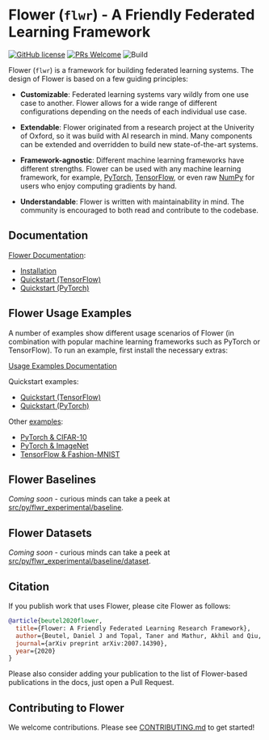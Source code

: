 # Flower (`flwr`) - A Friendly Federated Learning Framework

[![GitHub license](https://img.shields.io/github/license/adap/flower)](https://github.com/adap/flower/blob/main/LICENSE)
[![PRs Welcome](https://img.shields.io/badge/PRs-welcome-brightgreen.svg)](https://github.com/adap/flower/blob/main/CONTRIBUTING.md)
![Build](https://github.com/adap/flower/workflows/Build/badge.svg)

Flower (`flwr`) is a framework for building federated learning systems. The
design of Flower is based on a few guiding principles:

* **Customizable**: Federated learning systems vary wildly from one use case to
  another. Flower allows for a wide range of different configurations depending
  on the needs of each individual use case.

* **Extendable**: Flower originated from a research project at the Univerity of
  Oxford, so it was build with AI research in mind. Many components can be
  extended and overridden to build new state-of-the-art systems.

* **Framework-agnostic**: Different machine learning frameworks have different
  strengths. Flower can be used with any machine learning framework, for
  example, [PyTorch](https://pytorch.org),
  [TensorFlow](https://tensorflow.org), or even raw [NumPy](https://numpy.org/)
  for users who enjoy computing gradients by hand.

* **Understandable**: Flower is written with maintainability in mind. The
  community is encouraged to both read and contribute to the codebase.

## Documentation

[Flower Documentation](https://flower.dev):

* [Installation](https://flower.dev/docs/installation.html)
* [Quickstart (TensorFlow)](https://flower.dev/docs/quickstart_tensorflow.html)
* [Quickstart (PyTorch)](https://flower.dev/docs/quickstart_pytorch.html)

## Flower Usage Examples

A number of examples show different usage scenarios of Flower (in combination
with popular machine learning frameworks such as PyTorch or TensorFlow). To run
an example, first install the necessary extras:

[Usage Examples Documentation](https://flower.dev/docs/examples.html)

Quickstart examples:

* [Quickstart (TensorFlow)](https://github.com/adap/flower/tree/main/src/py/flwr_example/quickstart_tensorflow)
* [Quickstart (PyTorch)](https://github.com/adap/flower/tree/main/src/py/flwr_example/quickstart_pytorch)

Other [examples](https://github.com/adap/flower/tree/main/src/py/flwr_example):

* [PyTorch & CIFAR-10](https://github.com/adap/flower/tree/main/src/py/flwr_example/pytorch_cifar)
* [PyTorch & ImageNet](https://github.com/adap/flower/tree/main/src/py/flwr_example/pytorch_imagenet)
* [TensorFlow & Fashion-MNIST](https://github.com/adap/flower/tree/main/src/py/flwr_example/tensorflow_fashion_mnist)

## Flower Baselines

*Coming soon* - curious minds can take a peek at [src/py/flwr_experimental/baseline](https://github.com/adap/flower/tree/main/src/py/flwr_experimental/baseline).

## Flower Datasets

*Coming soon* - curious minds can take a peek at [src/py/flwr_experimental/baseline/dataset](https://github.com/adap/flower/tree/main/src/py/flwr_experimental/baseline/dataset).

## Citation

If you publish work that uses Flower, please cite Flower as follows: 

```bibtex
@article{beutel2020flower,
  title={Flower: A Friendly Federated Learning Research Framework},
  author={Beutel, Daniel J and Topal, Taner and Mathur, Akhil and Qiu, Xinchi and Parcollet, Titouan and Lane, Nicholas D},
  journal={arXiv preprint arXiv:2007.14390},
  year={2020}
}
```

Please also consider adding your publication to the list of Flower-based publications in the docs, just open a Pull Request.

## Contributing to Flower

We welcome contributions. Please see [CONTRIBUTING.md](CONTRIBUTING.md) to get
started!
